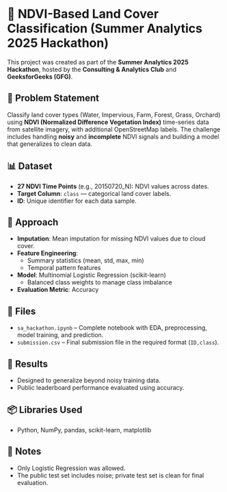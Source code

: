 # 🌿 NDVI-Based Land Cover Classification (Summer Analytics 2025 Hackathon)

This project was created as part of the **Summer Analytics 2025 Hackathon**, hosted by the **Consulting & Analytics Club** and **GeeksforGeeks (GFG)**.

## 🚀 Problem Statement
Classify land cover types (Water, Impervious, Farm, Forest, Grass, Orchard) using **NDVI (Normalized Difference Vegetation Index)** time-series data from satellite imagery, with additional OpenStreetMap labels. The challenge includes handling **noisy** and **incomplete** NDVI signals and building a model that generalizes to clean data.

## 📊 Dataset
- **27 NDVI Time Points** (e.g., 20150720_N): NDVI values across dates.
- **Target Column**: `class` — categorical land cover labels.
- **ID**: Unique identifier for each data sample.

## 🧠 Approach
- **Imputation**: Mean imputation for missing NDVI values due to cloud cover.
- **Feature Engineering**:
  - Summary statistics (mean, std, max, min)
  - Temporal pattern features
- **Model**: Multinomial Logistic Regression (scikit-learn)
  - Balanced class weights to manage class imbalance
- **Evaluation Metric**: Accuracy

## 📁 Files
- `sa_hackathon.ipynb` – Complete notebook with EDA, preprocessing, model training, and prediction.
- `submission.csv` – Final submission file in the required format (`ID,class`).

## 🏁 Results
- Designed to generalize beyond noisy training data.
- Public leaderboard performance evaluated using accuracy.

## 📦 Libraries Used
- Python, NumPy, pandas, scikit-learn, matplotlib

## 📌 Notes
- Only Logistic Regression was allowed.
- The public test set includes noise; private test set is clean for final evaluation.
